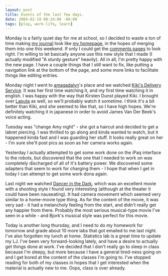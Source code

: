 ```yaml
---
layout: post
title: Events of the last few days.
date: 2004-02-19 08:24:00 -06:00
tags: [play, work-life, learn]
---
```

Monday is a fairly quiet day for me at school, so I decided to waste a ton of time making <a href="http://jamuraa.livejournal.com">my journal</a> look like <a href="http://www.base0.net/">my homepage</a>, in the hopes of merging them into one this weekend.  If only I could get the <a href="http://jamuraa.livejournal.com/3910.html">comments pages</a> to look right.   I'm willing to let basically anyone use this new style that I made (I actually modified "A sturdy gesture" heavily).  All in all, I'm pretty happy with the new page.  I have a couple things that I still want to fix, like putting a navigation link at the bottom of the page, and some more links to facilitate things like editing entries.

Monday night I went to <a href="http://amagadalyn.livejournal.com">amagadalyn</a>'s place and we watched
<a href="http://www.imdb.com/title/tt0097814/">Kiki's Delivery Service</a>. It was her first time watching it, and my first time watching it in english.  I was happy with the way that Kirsten Dunst played Kiki.   I brought over <a href="http://www.imdb.com/title/tt0092067/">Laputa</a> as well, so we'll probably watch it sometime.  I think it's a bit better than Kiki, and she seemed to like that, so I have high hopes.  We're definitely watching it in japanese in order to avoid James Van Der Beek's voice acting.

Tuesday was "change Amy night" - she got a haircut and decided to get a labret piercing.  I was thrilled to go along and kinda wanted to watch, but it happened kinda fast and I was guarding her stuff.  It looks really great on her - I'm sure she'll post pics as soon as her camera works again.

Yesterday I actually attempted to get some work done on the iPaq interface to the robots, but discovered that the one that I needed to work on was completely discharged of all of it's battery power.  We discovered some adapters that seem to work for charging them - I hope that when I get in today I can attempt to get some work dona again.

Last night we watched <a href="http://www.imdb.com/title/tt0168629/">Dancer in the Dark</a>, which was an excellent movie with a shooting style I found very interesting (although at the theater it could have been nauseating).   It had camera movement which seemed very similar to a home-movie type thing.   As for the content of the movie, it was very sad - it had a melancholy feeling from the start, and didn't really get any happier from there.  Probably the most serious musical-type movie I've seen in a while - and Bjork's musical style was perfect for this movie.

Today is another long thursday, and I need to do my homework for tomorrow and grade about 10 more labs that got emailed to me last night.  I've also forgotten my lunch at home.  Statistics lab is a great time to update my LJ.  I've been very forward-looking lately, and have a desire to actually get things done at work.  I've decided that I don't really go to sleep in class because I'm sleepy, but more because I have a general tired-ness going on and I get bored at the content of the classes I'm going to.  I've stopped reading for both of my classes in hopes that I get interested when the material is actually new to me.  Oops, class is over already.
